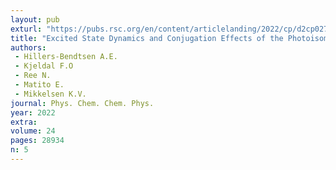 ```yaml
---
layout: pub
exturl: "https://pubs.rsc.org/en/content/articlelanding/2022/cp/d2cp02706b"
title: "Excited State Dynamics and Conjugation Effects of the Photoisomerization Reactions of Dihydroazulene"
authors:
 - Hillers-Bendtsen A.E.
 - Kjeldal F.O
 - Ree N.
 - Matito E.
 - Mikkelsen K.V.
journal: Phys. Chem. Chem. Phys.
year: 2022
extra: 
volume: 24
pages: 28934
n: 5
---
```

